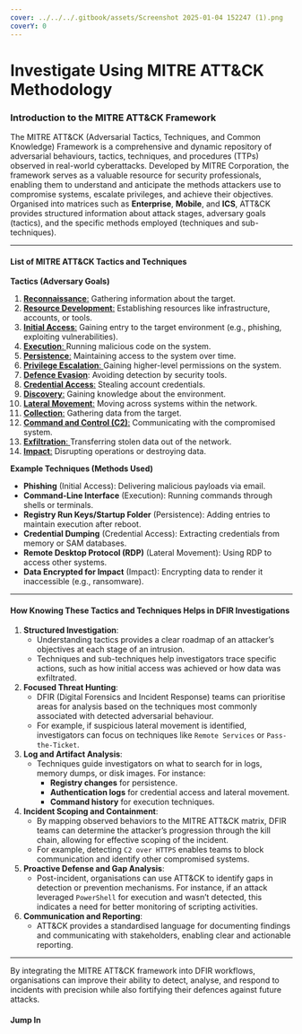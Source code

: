 ```yaml
---
cover: ../../../.gitbook/assets/Screenshot 2025-01-04 152247 (1).png
coverY: 0
---
```


# Investigate Using MITRE ATT\&CK Methodology

### **Introduction to the MITRE ATT\&CK Framework**

The MITRE ATT\&CK (Adversarial Tactics, Techniques, and Common Knowledge) Framework is a comprehensive and dynamic repository of adversarial behaviours, tactics, techniques, and procedures (TTPs) observed in real-world cyberattacks. Developed by MITRE Corporation, the framework serves as a valuable resource for security professionals, enabling them to understand and anticipate the methods attackers use to compromise systems, escalate privileges, and achieve their objectives. Organised into matrices such as **Enterprise**, **Mobile**, and **ICS**, ATT\&CK provides structured information about attack stages, adversary goals (tactics), and the specific methods employed (techniques and sub-techniques).

***

#### **List of MITRE ATT\&CK Tactics and Techniques**

**Tactics (Adversary Goals)**

1. [**Reconnaissance**:](../../../incident-response/response-strategies/) Gathering information about the target.
2. [**Resource Development**:](reconnaissance-ta0043-techniques.md) Establishing resources like infrastructure, accounts, or tools.
3. [**Initial Access**:](../../../incident-response/response-strategies/initial-impact-assessment-techniques.md) Gaining entry to the target environment (e.g., phishing, exploiting vulnerabilities).
4. [**Execution**: ](command-execution-ta0002-techniques.md)Running malicious code on the system.
5. [**Persistence**:](persistence-ta0003-techniques.md) Maintaining access to the system over time.
6. [**Privilege Escalation**: ](../../junior-analyst-skills/kql-use-cases/privilege-escalation-ta0004.md)Gaining higher-level permissions on the system.
7. [**Defence Evasion**](defence-evasion-ta0005-techniques.md): Avoiding detection by security tools.
8. [**Credential Access**:](credential-access-ta0006-techniques.md) Stealing account credentials.
9. [**Discovery**:](discovery-ta0007-techniques.md) Gaining knowledge about the environment.
10. [**Lateral Movement**:](lateral-movement-ta0008-techniques.md) Moving across systems within the network.
11. [**Collection**:](collection-ta0009-techniques.md) Gathering data from the target.
12. [**Command and Control (C2)**:](command-and-control-c2-ta0011-techniques.md) Communicating with the compromised system.
13. [**Exfiltration**: ](exfiltration-ta0010-techniques.md)Transferring stolen data out of the network.
14. [**Impact**:](impact-ta0040-techniques.md) Disrupting operations or destroying data.

**Example Techniques (Methods Used)**

* **Phishing** (Initial Access): Delivering malicious payloads via email.
* **Command-Line Interface** (Execution): Running commands through shells or terminals.
* **Registry Run Keys/Startup Folder** (Persistence): Adding entries to maintain execution after reboot.
* **Credential Dumping** (Credential Access): Extracting credentials from memory or SAM databases.
* **Remote Desktop Protocol (RDP)** (Lateral Movement): Using RDP to access other systems.
* **Data Encrypted for Impact** (Impact): Encrypting data to render it inaccessible (e.g., ransomware).

***

#### **How Knowing These Tactics and Techniques Helps in DFIR Investigations**

1. **Structured Investigation**:
   * Understanding tactics provides a clear roadmap of an attacker’s objectives at each stage of an intrusion.
   * Techniques and sub-techniques help investigators trace specific actions, such as how initial access was achieved or how data was exfiltrated.
2. **Focused Threat Hunting**:
   * DFIR (Digital Forensics and Incident Response) teams can prioritise areas for analysis based on the techniques most commonly associated with detected adversarial behaviour.
   * For example, if suspicious lateral movement is identified, investigators can focus on techniques like `Remote Services` or `Pass-the-Ticket`.
3. **Log and Artifact Analysis**:
   * Techniques guide investigators on what to search for in logs, memory dumps, or disk images. For instance:
     * **Registry changes** for persistence.
     * **Authentication logs** for credential access and lateral movement.
     * **Command history** for execution techniques.
4. **Incident Scoping and Containment**:
   * By mapping observed behaviors to the MITRE ATT\&CK matrix, DFIR teams can determine the attacker’s progression through the kill chain, allowing for effective scoping of the incident.
   * For example, detecting `C2 over HTTPS` enables teams to block communication and identify other compromised systems.
5. **Proactive Defense and Gap Analysis**:
   * Post-incident, organisations can use ATT\&CK to identify gaps in detection or prevention mechanisms. For instance, if an attack leveraged `PowerShell` for execution and wasn’t detected, this indicates a need for better monitoring of scripting activities.
6. **Communication and Reporting**:
   * ATT\&CK provides a standardised language for documenting findings and communicating with stakeholders, enabling clear and actionable reporting.

***

By integrating the MITRE ATT\&CK framework into DFIR workflows, organisations can improve their ability to detect, analyse, and respond to incidents with precision while also fortifying their defences against future attacks.

#### **Jump In**
